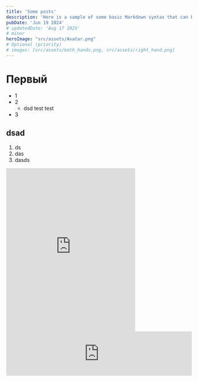 ```yaml
---
title: 'Some posts'
description: 'Here is a sample of some basic Markdown syntax that can be used when writing Markdown content in Astro.'
pubDate: 'Jun 19 2024'
# updatedDate: 'Aug 17 2025'
# minor
heroImage: "src/assets/Avatar.png"
# Optional (priority)
# images: [src/assets/both_hands.png, src/assets/right_hand.png]
---
```


# Первый
- 1
- 2
  - dsd test test
- 3

## dsad
1. ds
2. das
3. dasds

<div class="flex justify-center">
<!-- Добавил элемент выше, чтобы штука ниже была по центру -->
    <iframe style="border: 0; width: 350px; height: 442px;" src="https://bandcamp.com/EmbeddedPlayer/track=350827983/size=large/bgcol=333333/linkcol=e32c14/tracklist=false/transparent=true/" seamless><a href="https://thatromus.bandcamp.com/track/epsilon">Epsilon by ThatRomus</a></iframe>
</div>


<iframe style="border: 0; width: 100%; height: 120px;" src="https://bandcamp.com/EmbeddedPlayer/track=350827983/size=large/bgcol=333333/linkcol=e32c14/tracklist=false/artwork=small/transparent=true/" seamless><a href="https://thatromus.bandcamp.com/track/epsilon">Epsilon by ThatRomus</a></iframe>
